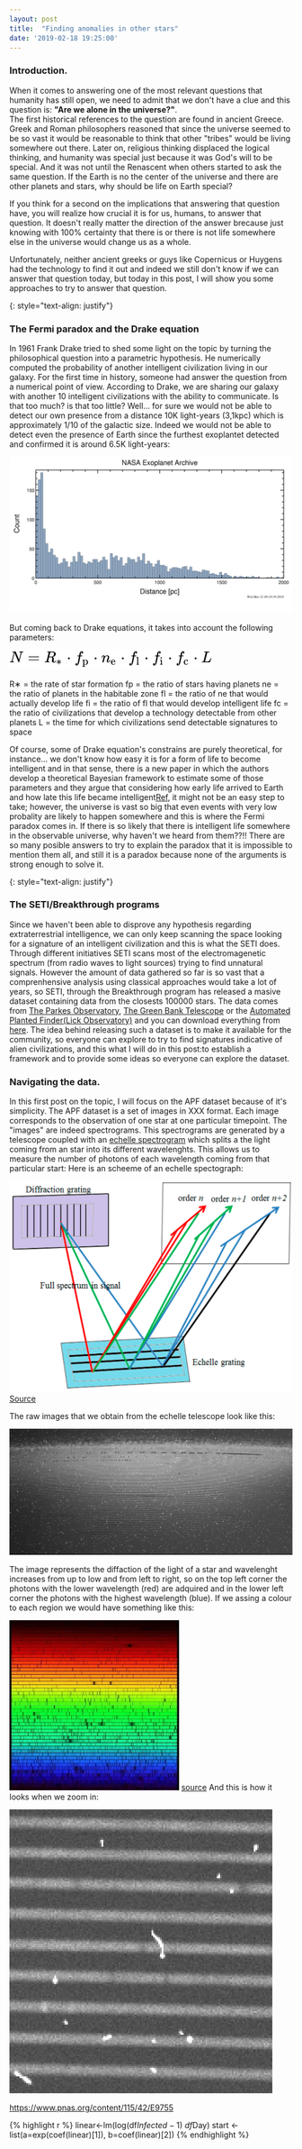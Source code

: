 ```yaml
---
layout: post
title:  "Finding anomalies in other stars"
date: '2019-02-18 19:25:00'
---
```


### Introduction.
When it comes to answering one of the most relevant questions that humanity has still open, we need to admit that we don't have a clue and this question is: **"Are we alone in the universe?"**.   
The first historical references to the question are found in ancient Greece. Greek and Roman philosophers reasoned that since the universe seemed to be so vast it would be reasonable to think that other "tribes" would be living somewhere out there. Later on, religious thinking displaced the logical thinking, and humanity was special just because it was God's will to be special. And it was not until the Renascent when others started to ask the same question. If the Earth is no the center of the universe and there are other planets and stars, why should be life on Earth special?   

If you think for a second on the implications that answering that question have, you will realize how crucial it is for us, humans, to answer that question. It doesn't really matter the direction of the answer brecause just knowing with 100% certainty that there is or there is not life somewhere else in the universe would change us as a whole. 

Unfortunately, neither ancient greeks or guys like Copernicus or Huygens had the technology to find it out and indeed we still don't know if we can answer that question today, but today in this post, I will show you some approaches to try to answer that question. 

{: style="text-align: justify"}
<!--more-->

### The Fermi paradox and the Drake equation
In 1961 Frank Drake tried to shed some light on the topic by turning the philosophical question into a parametric hypothesis. He numerically computed the probability of another intelligent civilization living in our galaxy.  For the first time in history, someone had answer the question from a numerical point of view.  According to Drake, we are sharing our galaxy with another 10 intelligent civilizations with the ability to communicate. Is that too much? is that too little? Well... for sure we would not be able to detect our own presence from a distance 10K light-years (3,1kpc) which is approximately 1/10 of the galactic size. Indeed we would not be able to detect even the presence of Earth since the furthest exoplantet detected and confirmed it is around 6.5K light-years:

![Exoplanets](/images/1920px-Distribution_of_exoplanets_by_distance.png)

But coming back to Drake equations, it takes into account the following parameters:

![DrakeEq](/images/drakeequation.svg)

R∗ = the rate of star formation
fp = the ratio of stars having planets
ne = the ratio of planets in the habitable zone
fl = the ratio of ne that would actually develop life
fi = the ratio of fl that would develop intelligent life
fc = the ratio of civilizations that develop a technology detectable from other planets 
L = the time for which civilizations send detectable signatures to space

Of course, some of Drake equation's constrains are purely theoretical, for instance... we don't know how easy it is for a form of life to become intelligent and in that sense, there is a new paper in which the authors develop a theoretical Bayesian framework to estimate some of those parameters and they argue that considering how early life arrived to Earth and how late this life became intelligent[Ref](https://www.pnas.org/content/117/22/11995), it might not be an easy step to take; however, the universe is vast so big that even events with very low probality are likely to happen somewhere and this is where the Fermi paradox comes in. If there is so likely that there is intelligent life somewhere in the observable universe, why haven't we heard from them??!! 
There are so many posible answers to try to explain the paradox that it is impossible to mention them all, and still it is a paradox because none of the arguments is strong enough to solve it.

{: style="text-align: justify"}

### The SETI/Breakthrough programs 
Since we haven't been able to disprove any hypothesis regarding extraterrestrial intelligence, we can only keep scanning the space looking for a signature of an intelligent civilization and this is what the SETI does. Through different initiatives SETI scans most of the electromagenetic spectrum (from radio waves to light sources) trying to find unnatural signals. However the amount of data gathered so far is so vast that a comprenhensive analysis using classical approaches would take a lot of years, so SETI, through the Breakthrough program has released a masive dataset containing data from the closests 100000 stars. The data comes from    [The Parkes Observatory](https://en.wikipedia.org/wiki/Parkes_Observatory), [The Green Bank Telescope](https://greenbankobservatory.org/science/telescopes/gbt/) or the [Automated Planted Finder(Lick Observatory)](https://en.wikipedia.org/wiki/Automated_Planet_Finder) and you can download everything from [here](https://breakthroughinitiatives.org/opendatasearch).
The idea behind releasing such a dataset is to make it available for the community, so everyone can explore to try to find signatures indicative of alien civilizations, and this what I will do in this post:to establish a framework and to provide some ideas so everyone can explore the dataset. 

### Navigating the data. 
In this first post on the topic, I will focus on the APF dataset because of it's simplicity. The APF dataset is a set of images in XXX format. Each image corresponds to the observation of one star at one particular timepoint. The "images" are indeed spectrograms. This spectrograms are generated by a telescope coupled with an [echelle spectrogram](https://en.wikipedia.org/wiki/Echelle_grating) which splits a the light coming from an star into its different wavelenghts. This allows us to measure the number of photons of each wavelength coming from that particular start:
Here is an scheeme of an echelle spectograph:

![Echelle](/images/micromachines-10-00037-g002.png)  [Source](https://www.mdpi.com/2072-666X/10/1/37/htm)

The raw images that we obtain from the echelle telescope look like this:

![Echelle image](/images/echelle1.png)

The image represents the diffaction of the light of a star and wavelenght increases from up to low and from left to right, so on the top left corner the photons with the lower wavelength (red) are adquired and in the lower left corner the photons with the highest wavelength (blue). If we assing a colour to each region we would have something like this:

![ColouredEchelle](/images/echelle-spectrum.jpg)
[source](https://blogs.maryville.edu/aas/echelle-spectrum/)
And this is how it looks when we zoom in:

![Echelle zoom](/images/echelle%20zoom.png) 



https://www.pnas.org/content/115/42/E9755




{% highlight r %}
linear<-lm(log(df$Infected-1)~df$Day)
start <- list(a=exp(coef(linear)[1]), b=coef(linear)[2])
{% endhighlight %}
